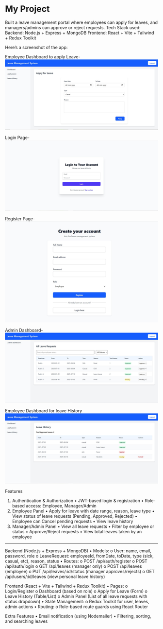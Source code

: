 # My Project

Built a leave management portal where employees can apply for leaves, and managers/admins can approve or reject requests.
Tech Stack used:
Backend: Node.js + Express + MongoDB
Frontend: React + Vite + Tailwind + Redux Toolkit

Here’s a screenshot of the app:

Employee Dashboard to apply Leave-
![Employee Dashboard](/applyLeave.JPG)

Login Page-
![Login Page](/Login_leaveManagement.JPG)

Register Page-
![Register Page](/register_leaveManagement.JPG)

Admin Dashboard-
![Admin Dashboard](/adminDashboard.JPG)

Employee Dashboard for leave History
![Employee Leave History](/leaveHistory_management.JPG)

Features
1. Authentication & Authorization
•	JWT-based login & registration
•	Role-based access: Employee, Manager/Admin
2. Employee Panel
•	Apply for leave with date range, reason, leave type
•	View status of leave requests (Pending, Approved, Rejected)
•	Employee can Cancel pending requests
•	View leave history
3. Manager/Admin Panel
•	View all leave requests
•	Filter by employee or status
•	Approve/Reject requests
•	View total leaves taken by an employee
________________________________________
Backend (Node.js + Express + MongoDB)
•	Models:
o	User: name, email, password, role
o	LeaveRequest: employeeId, fromDate, toDate, type (sick, casual, etc), reason, status
•	Routes:
o	POST /api/auth/register
o	POST /api/auth/login
o	GET /api/leaves (manager only)
o	POST /api/leaves (employee)
o	PUT /api/leaves/:id/status (manager approves/rejects)
o	GET /api/users/:id/leaves (view personal leave history)

 Frontend (React + Vite + Tailwind + Redux Toolkit)
•	Pages:
o	Login/Register
o	Dashboard (based on role)
o	Apply for Leave (Form)
o	Leave History (Table/List)
o	Admin Panel (List of all leave requests with status dropdown)
•	State Management:
o	Redux Toolkit for user, leaves, admin actions
•	Routing:
o	Role-based route guards using React Router

Extra Features 
•	Email notification (using Nodemailer)
•	Filtering, sorting, and searching leaves
